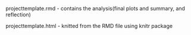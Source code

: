 

projecttemplate.rmd - contains the analysis(final plots and summary, and reflection)


projecttemplate.html - knitted from the RMD file using knitr package



